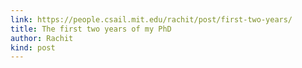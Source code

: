 ```yaml
---
link: https://people.csail.mit.edu/rachit/post/first-two-years/
title: The first two years of my PhD
author: Rachit
kind: post
---
```


